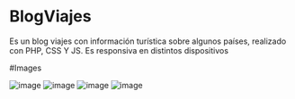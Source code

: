 # BlogViajes
Es un blog viajes con información turística sobre algunos países, realizado con PHP, CSS Y JS. Es responsiva en distintos dispositivos


#Images


![image](https://user-images.githubusercontent.com/96382758/147603909-542732c5-8671-4339-b4e9-14536d329639.png)
![image](https://user-images.githubusercontent.com/96382758/147604014-91603195-5642-4993-9127-59852f7f3882.png)
![image](https://user-images.githubusercontent.com/96382758/147604075-c47a1ef2-b26a-4ef7-a77d-7013f9eb8a54.png)
![image](https://user-images.githubusercontent.com/96382758/147604111-09ba099c-5711-4735-bb1d-9ee070e8ee48.png)
